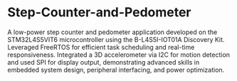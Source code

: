 # Step-Counter-and-Pedometer
A low-power step counter and pedometer application developed on the STM32L4S5VIT6 microcontroller using the B-L4S5I-IOT01A Discovery Kit. Leveraged FreeRTOS for efficient task scheduling and real-time responsiveness. Integrated a 3D accelerometer via I2C for motion detection and used SPI for display output, demonstrating advanced skills in embedded system design, peripheral interfacing, and power optimization.